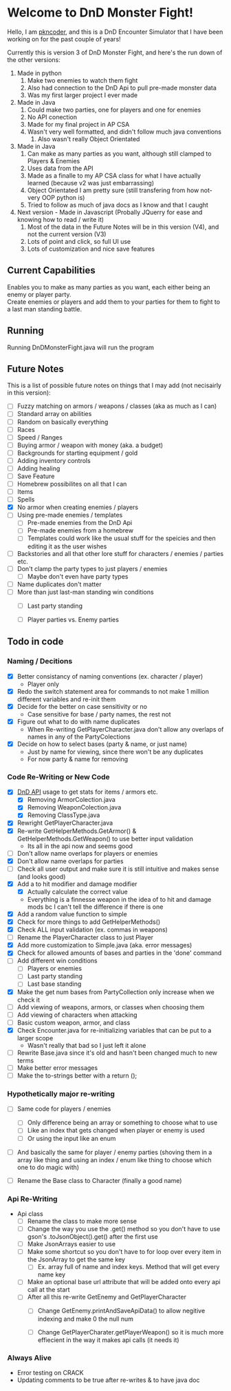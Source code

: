 # Welcome to DnD Monster Fight!

Hello, I am <a href="https://github.com/pkncoder/">pkncoder</a>, and this is a DnD Encounter Simulator that I have been working on for the past couple of years!

Currently this is version 3 of DnD Monster Fight, and here's the run down of the other versions:
1. Made in python
   1. Make two enemies to watch them fight
   2. Also had connection to the DnD Api to pull pre-made monster data
   3. Was my first larger project I ever made
2. Made in Java
   1. Could make two parties, one for players and one for enemies
   2. No API conection
   3. Made for my final project in AP CSA
   4. Wasn't very well formatted, and didn't follow much java conventions
      1. Also wasn't really Object Orientated
3. Made in Java
   1. Can make as many parties as you want, although still clamped to Players & Enemies
   2. Uses data from the API
   3. Made as a finalle to my AP CSA class for what I have actually learned (because v2 was just embarrassing)
   4. Object Orientated I am pretty sure (still transfering from how not-very OOP python is)
   5. Tried to follow as much of java docs as I know and that I caught
4. Next version - Made in Javascript (Probally JQuerry for ease and knowing how to read / write it)
   1. Most of the data in the Future Notes will be in this version (V4), and not the current version (V3)
   2. Lots of point and click, so full UI use
   3. Lots of customization and nice save features


## Current Capabilities

Enables you to make as many parties as you want, each either being an enemy or player party.<br>
Create enemies or players and add them to your parties for them to fight to a last man standing battle.


## Running

Running DnDMonsterFight.java will run the program


## Future Notes

This is a list of possible future notes on things that I may add (not necisairly in this version):
- [ ] Fuzzy matching on armors / weapons / classes (aka as much as I can)
- [ ] Standard array on abilities
- [ ] Random on basically everything
- [ ] Races
- [ ] Speed / Ranges
- [ ] Buying armor / weapon with money (aka. a budget)
- [ ] Backgrounds for starting equipment / gold
- [ ] Adding inventory controls
- [ ] Adding healing
- [ ] Save Feature
- [ ] Homebrew possibilites on all that I can
- [ ] Items
- [ ] Spells
- [x] No armor when creating enemies / players
- [ ] Using pre-made enemies / templates
  - [ ] Pre-made enemies from the DnD Api
  - [ ] Pre-made enemies from a homebrew
  - [ ] Templates could work like the usual stuff for the speicies and then editing it as the user wishes
- [ ] Backstories and all that other lore stuff for characters / enemies / parties etc.
- [ ] Don't clamp the party types to just players / enemies
  - [ ] Maybe don't even have party types
- [ ] Name duplicates don't matter
- [ ] More than just last-man standing win conditions
  - [ ] Last party standing
  - [ ] Player parties vs. Enemy parties


## Todo in code

### Naming / Decitions

- [x] Better consistancy of naming conventions (ex. character / player)
  - Player only
- [x] Redo the switch statement area for commands to not make 1 million different variables and re-init them
- [x] Decide for the better on case sensitivity or no 
  - Case sensitive for base / party names, the rest not
- [x] Figure out what to do with name duplicates
   - When Re-writing GetPlayerCharacter.java don't allow any overlaps of names in any of the PartyColections
- [x] Decide on how to select bases (party & name, or just name)
  - Just by name for viewing, since there won't be any duplicates
  - For now party & name for removing


### Code Re-Writing or New Code

- [x] <a href="http://www.dnd5eapi.co/">DnD API</a> usage to get stats for items / armors etc.
    - [x] Removing ArmorColection.java
    - [x] Removing WeaponColection.java
    - [x] Removing ClassType.java
- [x] Rewright GetPlayerCharacter.java
- [x] Re-write GetHelperMethods.GetArmor() & GetHelperMethods.GetWeapon() to use better input validation
  - Its all in the api now and seems good
- [ ] Don't allow name overlaps for players or enemies
- [x] Don't allow name overlaps for parties
- [ ] Check all user output and make sure it is still intuitive and makes sense (and looks good)
- [x] Add a to hit modifier and damage modifier
  - [x] Actually calculate the correct value
  - Everything is a finnesse weapon in the idea of to hit and damage mods bc I can't tell the difference if there is one
- [x] Add a random value function to simple
- [x] Check for more things to add GetHelperMethods()
- [x] Check ALL input validation (ex. commas in weapons)
- [ ] Rename the PlayerCharacter class to just Player
- [x] Add more customization to Simple.java (aka. error messages)
- [x] Check for allowed amounts of bases and parties in the 'done' command
- [ ] Add different win conditions
  - [ ] Players or enemies
  - [ ] Last party standing
  - [ ] Last base standing
- [x] Make the get num bases from PartyCollection only increase when we check it
- [ ] Add viewing of weapons, armors, or classes when choosing them
- [ ] Add viewing of characters when attacking
- [ ] Basic custom weapon, armor, and class
- [x] Check Encounter.java for re-initializing variables that can be put to a larger scope
  - Wasn't really that bad so I just left it alone
- [ ] Rewrite Base.java since it's old and hasn't been changed much to new terms
- [ ] Make better error messages
- [ ] Make the to-strings better with a return ();

### Hypothetically major re-writing
- [ ] Same code for players / enemies
    - [ ] Only difference being an array or something to choose what to use
    - [ ] Like an index that gets changed when player or enemy is used
    - [ ] Or using the input like an enum
- [ ] And basically the same for player / enemy parties (shoving them in a array like thing and using an index / enum like thing to choose which one to do magic with)
- [ ] Rename the Base class to Character (finally a good name)


### Api Re-Writing
- Api class
  - [ ] Rename the class to make more sense
  - [ ] Change the way you use the .get() method so you don't have to use gson's .toJsonObject().get() after the first use
  - [ ] Make JsonArrays easier to use
  - [ ] Make some shortcut so you don't have to for loop over every item in the JsonArray to get the same key 
    - [ ] Ex. array full of name and index keys. Method that will get every name key
  - [ ] Make an optional base url attribute that will be added onto every api call at the start
  - [ ] After all this re-write GetEnemy and GetPlayerCharacter
    - [ ] Change GetEnemy.printAndSaveApiData() to allow negitive indexing and make 0 the null num
    - [ ] Change GetPlayerCharater.getPlayerWeapon() so it is much more effiecient in the way it makes api calls (it needs it)


### Always Alive

- Error testing on CRACK
- Updating comments to be true after re-writes & to have java doc